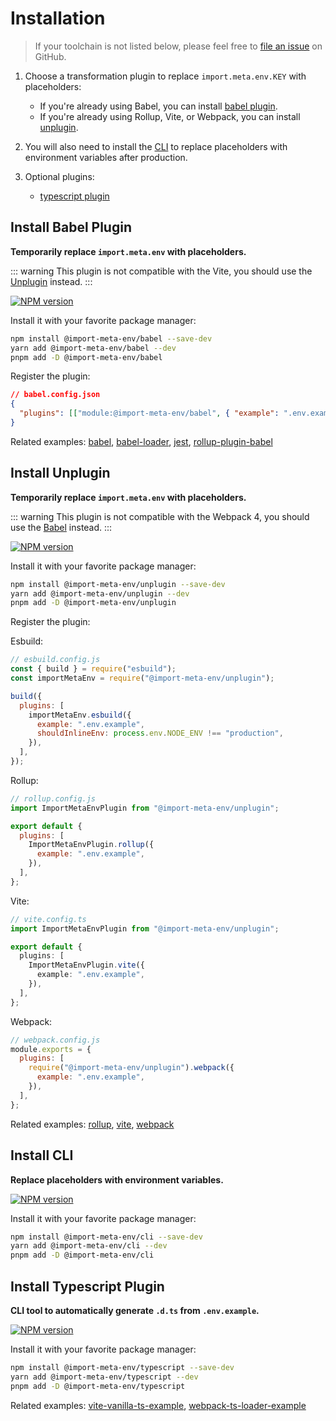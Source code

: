 # Installation

> If your toolchain is not listed below, please feel free to [file an issue](https://github.com/iendeavor/import-meta-env/issues/new) on GitHub.

1. Choose a transformation plugin to replace `import.meta.env.KEY` with placeholders:

   - If you're already using Babel, you can install [babel plugin](#install-babel-plugin).
   - If you're already using Rollup, Vite, or Webpack, you can install [unplugin](#install-unplugin).

2. You will also need to install the [CLI](#install-cli) to replace placeholders with environment variables after production.

3. Optional plugins:
   - [typescript plugin](#install-typescript-plugin)

## Install Babel Plugin

**Temporarily replace `import.meta.env` with placeholders.**

::: warning
This plugin is not compatible with the Vite, you should use the [Unplugin](#install-unplugin) instead.
:::

[![NPM version](https://img.shields.io/npm/v/@import-meta-env/babel.svg)](https://www.npmjs.com/package/@import-meta-env/babel)

Install it with your favorite package manager:

```bash
npm install @import-meta-env/babel --save-dev
yarn add @import-meta-env/babel --dev
pnpm add -D @import-meta-env/babel
```

Register the plugin:

```json
// babel.config.json
{
  "plugins": [["module:@import-meta-env/babel", { "example": ".env.example" }]]
}
```

Related examples: [babel](https://github.com/iendeavor/import-meta-env/blob/main/packages/examples/babel-starter-example), [babel-loader](https://github.com/iendeavor/import-meta-env/blob/main/packages/examples/webpack-babel-loader-example), [jest](https://github.com/iendeavor/import-meta-env/blob/main/packages/examples/jest-example), [rollup-plugin-babel](https://github.com/iendeavor/import-meta-env/blob/main/packages/examples/rollup-plugin-babel-example)

## Install Unplugin

**Temporarily replace `import.meta.env` with placeholders.**

::: warning
This plugin is not compatible with the Webpack 4, you should use the [Babel](#install-babel-plugin) instead.
:::

[![NPM version](https://img.shields.io/npm/v/@import-meta-env/unplugin.svg)](https://www.npmjs.com/package/@import-meta-env/unplugin)

Install it with your favorite package manager:

```bash
npm install @import-meta-env/unplugin --save-dev
yarn add @import-meta-env/unplugin --dev
pnpm add -D @import-meta-env/unplugin
```

Register the plugin:

Esbuild:

```js
// esbuild.config.js
const { build } = require("esbuild");
const importMetaEnv = require("@import-meta-env/unplugin");

build({
  plugins: [
    importMetaEnv.esbuild({
      example: ".env.example",
      shouldInlineEnv: process.env.NODE_ENV !== "production",
    }),
  ],
});
```

Rollup:

```js
// rollup.config.js
import ImportMetaEnvPlugin from "@import-meta-env/unplugin";

export default {
  plugins: [
    ImportMetaEnvPlugin.rollup({
      example: ".env.example",
    }),
  ],
};
```

Vite:

```ts
// vite.config.ts
import ImportMetaEnvPlugin from "@import-meta-env/unplugin";

export default {
  plugins: [
    ImportMetaEnvPlugin.vite({
      example: ".env.example",
    }),
  ],
};
```

Webpack:

```js
// webpack.config.js
module.exports = {
  plugins: [
    require("@import-meta-env/unplugin").webpack({
      example: ".env.example",
    }),
  ],
};
```

Related examples: [rollup](https://github.com/iendeavor/import-meta-env/blob/main/packages/examples/rollup-starter-example), [vite](https://github.com/iendeavor/import-meta-env/blob/main/packages/examples/vite-starter-example), [webpack](https://github.com/iendeavor/import-meta-env/blob/main/packages/examples/webpack-starter-example)

## Install CLI

**Replace placeholders with environment variables.**

[![NPM version](https://img.shields.io/npm/v/@import-meta-env/cli.svg)](https://www.npmjs.com/package/@import-meta-env/cli)

Install it with your favorite package manager:

```bash
npm install @import-meta-env/cli --save-dev
yarn add @import-meta-env/cli --dev
pnpm add -D @import-meta-env/cli
```

## Install Typescript Plugin

**CLI tool to automatically generate `.d.ts` from `.env.example`.**

[![NPM version](https://img.shields.io/npm/v/@import-meta-env/typescript.svg)](https://www.npmjs.com/package/@import-meta-env/typescript)

Install it with your favorite package manager:

```bash
npm install @import-meta-env/typescript --save-dev
yarn add @import-meta-env/typescript --dev
pnpm add -D @import-meta-env/typescript
```

Related examples: [vite-vanilla-ts-example](https://github.com/iendeavor/import-meta-env/blob/main/packages/examples/vite-vanilla-ts-example), [webpack-ts-loader-example](https://github.com/iendeavor/import-meta-env/blob/main/packages/examples/webpack-ts-loader-example)
